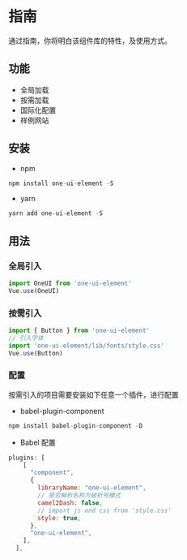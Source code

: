 
# 指南
通过指南，你将明白该组件库的特性，及使用方式。
## 功能
- 全局加载
- 按需加载
- 国际化配置
- 样例网站
## 安装
- npm
``` js
npm install one-ui-element -S
```
- yarn
``` js
yarn add one-ui-element -S
```
## 用法

### 全局引入
``` js
import OneUI from 'one-ui-element'
Vue.use(OneUI)
```
### 按需引入
``` js
import { Button } from 'one-ui-element'
// 引入字体
import 'one-ui-element/lib/fonts/style.css'   
Vue.use(Button)
```


### 配置
按需引入的项目需要安装如下任意一个插件，进行配置
- babel-plugin-component
``` js
npm install babel-plugin-component -D
```
- Babel 配置
``` js
plugins: [
    [
      "component",
      {
        libraryName: "one-ui-element",
        // 是否解析名称为破折号模式
        camel2Dash: false,
        // import js and css from 'style.css'
        style: true,
      },
      "one-ui-element",
    ],
  ],
```